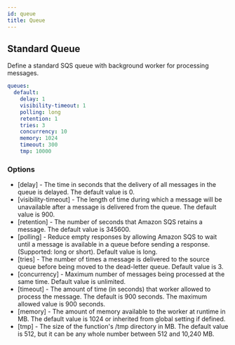 ```yaml
---
id: queue
title: Queue
---
```


## Standard Queue

Define a standard SQS queue with background worker for processing messages.

```yaml
queues:
  default:
    delay: 1
    visibility-timeout: 1
    polling: long
    retention: 1
    tries: 3
    concurrency: 10
    memory: 1024
    timeout: 300
    tmp: 10000
```

### Options

- [delay] - The time in seconds that the delivery of all messages in the queue is delayed. The default value is 0.
- [visibility-timeout] - The length of time during which a message will be unavailable after a message is delivered from the queue. The default value is 900. 
- [retention] - The number of seconds that Amazon SQS retains a message. The default value is 345600.
- [polling] - Reduce empty responses by allowing Amazon SQS to wait until a message is available in a queue before sending a response. (Supported: long or short). Default value is long.
- [tries] - The number of times a message is delivered to the source queue before being moved to the dead-letter queue. Default value is 3.
- [concurrency] - Maximum number of messages being processed at the same time. Default value is unlimited.
- [timeout] - The amount of time (in seconds) that worker allowed to process the message. The default is 900 seconds. The maximum allowed value is 900 seconds.
- [memory] - The amount of memory available to the worker at runtime in MB. The default value is 1024 or inherited from global setting if defined.
- [tmp] - The size of the function's /tmp directory in MB. The default value is 512, but it can be any whole number between 512 and 10,240 MB.